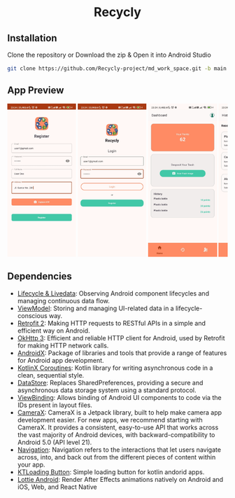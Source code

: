 <div align="center">
    <h1>Recycly</h1>
</div>

## Installation
Clone the repository or Download the zip & Open it into Android Studio
```bash
git clone https://github.com/Recycly-project/md_work_space.git -b main
```

## App Preview
<div style="overflow-x: auto; white-space: nowrap;">
    <img height="350em" src="assets/img1.jpg" />
    <img height="350em" src="assets/img2.jpg" />
    <img height="350em" src="assets/img3.jpg" />
    <img height="350em" src="assets/img4.jpg" />
    <img height="350em" src="assets/img5.jpg" />
    <img height="350em" src="assets/img6.jpg" />
    <img height="350em" src="assets/img7.jpg" />
</div>

## Dependencies
- [Lifecycle & Livedata](https://developer.android.com/jetpack/androidx/releases/lifecycle): Observing Android component lifecycles and managing continuous data flow.
- [ViewModel](https://developer.android.com/topic/libraries/architecture/viewmodel): Storing and managing UI-related data in a lifecycle-conscious way.
- [Retrofit 2](https://square.github.io/retrofit/): Making HTTP requests to RESTful APIs in a simple and efficient way on Android.
- [OkHttp 3](https://square.github.io/okhttp/): Efficient and reliable HTTP client for Android, used by Retrofit for making HTTP network calls.
- [AndroidX](https://mvnrepository.com/artifact/androidx): Package of libraries and tools that provide a range of features for Android app development.
- [KotlinX Coroutines](https://developer.android.com/kotlin/coroutines): Kotlin library for writing asynchronous code in a clean, sequential style.
- [DataStore](https://developer.android.com/topic/libraries/architecture/datastore): Replaces SharedPreferences, providing a secure and asynchronous data storage system using a standard protocol.
- [ViewBinding](https://developer.android.com/topic/libraries/view-binding): Allows binding of Android UI components to code via the IDs present in layout files.
- [CameraX](https://developer.android.com/media/camera/camerax): CameraX is a Jetpack library, built to help make camera app development easier. For new apps, we recommend starting with CameraX. It provides a consistent, easy-to-use API that works across the vast majority of Android devices, with backward-compatibility to Android 5.0 (API level 21).
- [Navigation](https://developer.android.com/guide/navigation): Navigation refers to the interactions that let users navigate across, into, and back out from the different pieces of content within your app.
- [KTLoading Button](https://github.com/timonknispel/KTLoadingButton): Simple loading button for kotlin andorid apps.
- [Lottie Android](https://github.com/airbnb/lottie-android): Render After Effects animations natively on Android and iOS, Web, and React Native
